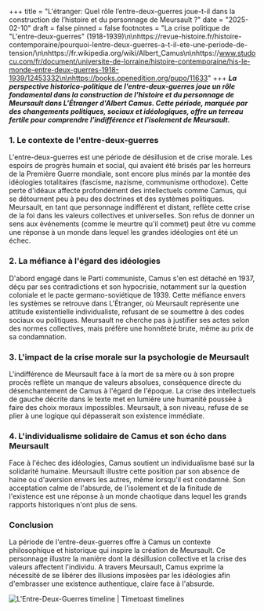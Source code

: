 +++
title = "L'étranger: Quel rôle l’entre-deux-guerres joue-t-il dans la construction de l’histoire et du personnage de Meursault ?"
date = "2025-02-10"
draft = false
pinned = false
footnotes = "La crise politique de \"L'entre-deux-guerres\" (1918-1939)\n\nhttps://revue-histoire.fr/histoire-contemporaine/pourquoi-lentre-deux-guerres-a-t-il-ete-une-periode-de-tension/\n\nhttps://fr.wikipedia.org/wiki/Albert_Camus\n\nhttps://www.studocu.com/fr/document/universite-de-lorraine/histoire-contemporaine/his-le-monde-entre-deux-guerres-1918-1939/12453332\n\nhttps://books.openedition.org/pupo/11633"
+++
***La perspective historico-politique de l'entre-deux-guerres joue un rôle fondamental dans la construction de l'histoire et du personnage de Meursault dans L'Étranger d'Albert Camus. Cette période, marquée par des changements politiques, sociaux et idéologiques, offre un terreau fertile pour comprendre l'indifférence et l'isolement de Meursault.***





### **1. Le contexte de l'entre-deux-guerres**

L'entre-deux-guerres est une période de désillusion et de crise morale. Les espoirs de progrès humain et social, qui avaient été brisés par les horreurs de la Première Guerre mondiale, sont encore plus minés par la montée des idéologies totalitaires (fascisme, nazisme, communisme orthodoxe). Cette perte d'idéaux affecte profondément des intellectuels comme Camus, qui se détournent peu à peu des doctrines et des systèmes politiques. Meursault, en tant que personnage indifférent et distant, reflète cette crise de la foi dans les valeurs collectives et universelles. Son refus de donner un sens aux événements (comme le meurtre qu'il commet) peut être vu comme une réponse à un monde dans lequel les grandes idéologies ont été un échec.





### 2. La méfiance à l'égard des idéologies

D'abord engagé dans le Parti communiste, Camus s'en est détaché en 1937, déçu par ses contradictions et son hypocrisie, notamment sur la question coloniale et le pacte germano-soviétique de 1939. Cette méfiance envers les systèmes se retrouve dans L'Étranger, où Meursault représente une attitude existentielle individualiste, refusant de se soumettre à des codes sociaux ou politiques. Meursault ne cherche pas à justifier ses actes selon des normes collectives, mais préfère une honnêteté brute, même au prix de sa condamnation.





### 3. L'impact de la crise morale sur la psychologie de Meursault

L'indifférence de Meursault face à la mort de sa mère ou à son propre procès reflète un manque de valeurs absolues, conséquence directe du désenchantement de Camus à l'égard de l'époque. La crise des intellectuels de gauche décrite dans le texte met en lumière une humanité poussée à faire des choix moraux impossibles. Meursault, à son niveau, refuse de se plier à une logique qui dépasserait son existence immédiate. 





### 4. L'individualisme solidaire de Camus et son écho dans Meursault

Face à l'échec des idéologies, Camus soutient un individualisme basé sur la solidarité humaine. Meursault illustre cette position par son absence de haine ou d'aversion envers les autres, même lorsqu'il est condamné. Son acceptation calme de l'absurde, de l'isolement et de la finitude de l'existence est une réponse à un monde chaotique dans lequel les grands rapports historiques n'ont plus de sens.





### Conclusion

La période de l'entre-deux-guerres offre à Camus un contexte philosophique et historique qui inspire la création de Meursault. Ce personnage illustre la manière dont la désillusion collective et la crise des valeurs affectent l'individu. A travers Meursault, Camus exprime la nécessité de se libérer des illusions imposées par les idéologies afin d'embrasser une existence authentique, claire face à l'absurde.





![L'Entre-Deux-Guerres timeline | Timetoast timelines](https://s3.amazonaws.com/s3.timetoast.com/public/uploads/photo/3161452/image/ec51955948cab15bb28d01a21616d964)